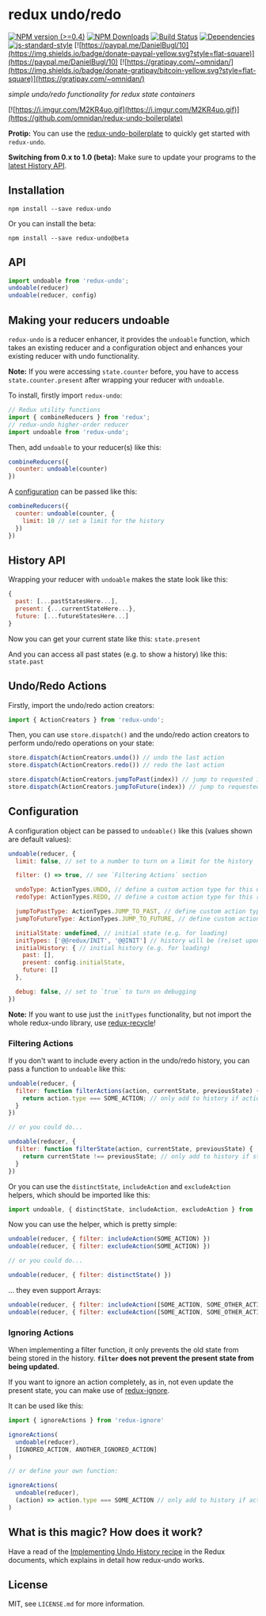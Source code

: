 # redux undo/redo

[![NPM version (>=0.4)](https://img.shields.io/npm/v/redux-undo.svg?style=flat-square)](https://www.npmjs.com/package/redux-undo) [![NPM Downloads](https://img.shields.io/npm/dm/redux-undo.svg?style=flat-square)](https://www.npmjs.com/package/redux-undo) [![Build Status](https://img.shields.io/travis/omnidan/redux-undo/master.svg?style=flat-square)](https://travis-ci.org/omnidan/redux-undo) [![Dependencies](https://img.shields.io/david/omnidan/redux-undo.svg?style=flat-square)](https://david-dm.org/omnidan/redux-undo) [![js-standard-style](https://img.shields.io/badge/code%20style-standard-brightgreen.svg?style=flat-square)](http://standardjs.com/) [![https://paypal.me/DanielBugl/10](https://img.shields.io/badge/donate-paypal-yellow.svg?style=flat-square)](https://paypal.me/DanielBugl/10) [![https://gratipay.com/~omnidan/](https://img.shields.io/badge/donate-gratipay/bitcoin-yellow.svg?style=flat-square)](https://gratipay.com/~omnidan/)

_simple undo/redo functionality for redux state containers_

[![https://i.imgur.com/M2KR4uo.gif](https://i.imgur.com/M2KR4uo.gif)](https://github.com/omnidan/redux-undo-boilerplate)

**Protip:** You can use the [redux-undo-boilerplate](https://github.com/omnidan/redux-undo-boilerplate) to quickly get started with `redux-undo`.

**Switching from 0.x to 1.0 (beta):** Make sure to update your programs to the [latest History API](#history-api).


## Installation

```
npm install --save redux-undo
```

Or you can install the beta:

```
npm install --save redux-undo@beta
```


## API

```js
import undoable from 'redux-undo';
undoable(reducer)
undoable(reducer, config)
```


## Making your reducers undoable

`redux-undo` is a reducer enhancer, it provides the `undoable` function, which
takes an existing reducer and a configuration object and enhances your existing
reducer with undo functionality.

**Note:** If you were accessing `state.counter` before, you have to access
`state.counter.present` after wrapping your reducer with `undoable`.

To install, firstly import `redux-undo`:

```js
// Redux utility functions
import { combineReducers } from 'redux';
// redux-undo higher-order reducer
import undoable from 'redux-undo';
```

Then, add `undoable` to your reducer(s) like this:

```js
combineReducers({
  counter: undoable(counter)
})
```

A [configuration](#configuration) can be passed like this:

```js
combineReducers({
  counter: undoable(counter, {
    limit: 10 // set a limit for the history
  })
})
```


## History API

Wrapping your reducer with `undoable` makes the state look like this:

```js
{
  past: [...pastStatesHere...],
  present: {...currentStateHere...},
  future: [...futureStatesHere...]
}
```

Now you can get your current state like this: `state.present`

And you can access all past states (e.g. to show a history) like this: `state.past`


## Undo/Redo Actions

Firstly, import the undo/redo action creators:

```js
import { ActionCreators } from 'redux-undo';
```

Then, you can use `store.dispatch()` and the undo/redo action creators to
perform undo/redo operations on your state:

```js
store.dispatch(ActionCreators.undo()) // undo the last action
store.dispatch(ActionCreators.redo()) // redo the last action

store.dispatch(ActionCreators.jumpToPast(index)) // jump to requested index in the past[] array
store.dispatch(ActionCreators.jumpToFuture(index)) // jump to requested index in the future[] array
```


## Configuration

A configuration object can be passed to `undoable()` like this (values shown
are default values):

```js
undoable(reducer, {
  limit: false, // set to a number to turn on a limit for the history

  filter: () => true, // see `Filtering Actions` section

  undoType: ActionTypes.UNDO, // define a custom action type for this undo action
  redoType: ActionTypes.REDO, // define a custom action type for this redo action

  jumpToPastType: ActionTypes.JUMP_TO_PAST, // define custom action type for this jumpToPast action
  jumpToFutureType: ActionTypes.JUMP_TO_FUTURE, // define custom action type for this jumpToFuture action

  initialState: undefined, // initial state (e.g. for loading)
  initTypes: ['@@redux/INIT', '@@INIT'] // history will be (re)set upon init action type
  initialHistory: { // initial history (e.g. for loading)
    past: [],
    present: config.initialState,
    future: []
  },

  debug: false, // set to `true` to turn on debugging
})
```

**Note:** If you want to use just the `initTypes` functionality, but not import
the whole redux-undo library, use [redux-recycle](https://github.com/omnidan/redux-recycle)!

### Filtering Actions

If you don't want to include every action in the undo/redo history, you can
pass a function to `undoable` like this:

```js
undoable(reducer, {
  filter: function filterActions(action, currentState, previousState) {
    return action.type === SOME_ACTION; // only add to history if action is SOME_ACTION
  }
})

// or you could do...

undoable(reducer, {
  filter: function filterState(action, currentState, previousState) {
    return currentState !== previousState; // only add to history if state changed
  }
})
```

Or you can use the `distinctState`, `includeAction` and `excludeAction` helpers,
which should be imported like this:

```js
import undoable, { distinctState, includeAction, excludeAction } from 'redux-undo';
```

Now you can use the helper, which is pretty simple:

```js
undoable(reducer, { filter: includeAction(SOME_ACTION) })
undoable(reducer, { filter: excludeAction(SOME_ACTION) })

// or you could do...

undoable(reducer, { filter: distinctState() })
```

... they even support Arrays:

```js
undoable(reducer, { filter: includeAction([SOME_ACTION, SOME_OTHER_ACTION]) })
undoable(reducer, { filter: excludeAction([SOME_ACTION, SOME_OTHER_ACTION]) })
```

### Ignoring Actions

When implementing a filter function, it only prevents the old state from being
stored in the history. **`filter` does not prevent the present state from being
updated.**

If you want to ignore an action completely, as in, not even update the present
state, you can make use of [redux-ignore](https://github.com/omnidan/redux-ignore).

It can be used like this:

```js
import { ignoreActions } from 'redux-ignore'

ignoreActions(
  undoable(reducer),
  [IGNORED_ACTION, ANOTHER_IGNORED_ACTION]
)

// or define your own function:

ignoreActions(
  undoable(reducer),
  (action) => action.type === SOME_ACTION // only add to history if action is SOME_ACTION
)
```


## What is this magic? How does it work?

Have a read of the [Implementing Undo History recipe](https://rackt.github.io/redux/docs/recipes/ImplementingUndoHistory.html) in the Redux documents, which explains in detail how redux-undo works.


## License

MIT, see `LICENSE.md` for more information.
